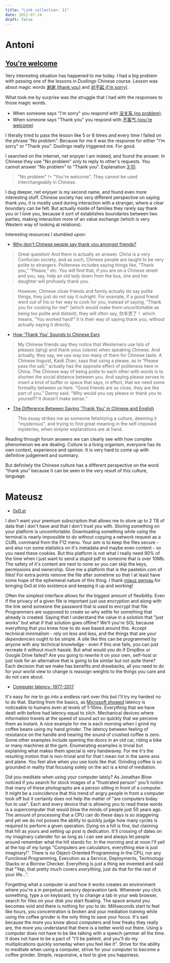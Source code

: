 ```yaml
---
title: "Link collection: 11"
date: 2022-07-14
draft: false
---
```


# Antoni

## [You're welcome](https://www.youtube.com/watch?v=79DijItQXMM)

Very interesting situation has happened to me today. I had a big problem with passing one of the lessons in Duolingo Chinese course. Lesson was about magic words [谢谢 (thank you)](https://www.mdbg.net/chinese/dictionary?page=worddict&wdrst=0&wdqb=thank+you) and [对不起 (I'm sorry)](https://www.mdbg.net/chinese/dictionary?page=worddict&wdrst=0&wdqb=excuse+me). 

What took me by surprise was the struggle that I had with the responses to those magic words. 
- When someone says "I'm sorry" you respond with [没关系 (no problem)](没关系). 
- When someone says "Thank you" you respond with [不客气 (you're welcome)](不客气)

I literally tried to pass the lesson like 5 or 6 times and every time I failed on the phrase "No problem". Because for me it was the response for either "I'm sorry" or "Thank you". Duolingo really triggered me. For good.

I searched on the internet, net enjoyer I am indeed, and found the answer. In Chinese they use "No problem" only to reply to other's requests. You cannot answer "No problem" to "Thank you". Explanation [3:10](https://www.youtube.com/watch?v=M_j7sxxW078).

> "No problem" != "You're welcome". They cannot be used interchangeably in Chinese.

I dug deeper, net enjoyer is my second name, and found even more interesting stuff. Chinese society has very different perspective on saying thank you, it is mostly used during interaction with a stranger, where a clear boundary can be felt. But actually inside of families they rarely say thank you or I love you, because it sort of establishes boundaries between two parties, making interaction more of an value exchange (which is very Western way of looking at relations). 

Interesting resources I stumbled upon:  
- [Why don't Chinese people say thank you amongst friends?](https://www.quora.com/Why-dont-Chinese-people-say-thank-you-amongst-friends)

> Great question! And there is actually an answer. China is a very Confucian society, and as such, Chinese people are taught to be very polite to strangers. Politeness includes saying things like, “Thank you,” ”Please,” etc. You will find that, if you are on a Chinese street and you, say, help an old lady down from the bus, she and her daughter will profusely thank you.

> However, Chinese close friends and family actually do say polite things, they just do not say it outright. For example, if a good friend went out of his or her way to cook for you, instead of saying, “Thank you for cooking for me!” (which would make them unconfortable as being too polite and distant), they will often say, 你辛苦了！ which means, “You worked hard!” It is their way of saying thank you, without actually saying it directly.

- [How 'Thank You' Sounds to Chinese Ears](https://www.theatlantic.com/international/archive/2015/06/thank-you-chinese/395660/)

> My Chinese friends say they notice that Westerners use lots of pleases (qǐng) and thank yous (xiexie) when speaking Chinese. And actually, they say, we use way too many of them for Chinese taste. A Chinese linguist, Kaidi Zhan, says that using a please, as in “Please pass the salt,” actually has the opposite effect of politeness here in China. The Chinese way of being polite to each other with words is to shorten the social distance between you. And saying please serves to insert a kind of buffer or space that says, in effect, that we need some formality between us here. “Good friends are so close, they are like part of you,” Danny said. “Why would you say please or thank you to yourself? It doesn’t make sense.”

- [The Difference Between Saying 'Thank You' in Chinese and English](https://news.ycombinator.com/item?id=9710950)

> This essay strikes me as someone fetishizing a culture, deeming it "mysterious", and trying to find great meaning in the self-imposed mysteries, when simpler explanations are at hand. 

Reading through forum answers we can clearly see with how complex phenomenon we are dealing. Culture is a living organism, everyone has its own context, experience and opinion. It is very hard to come up with definitive judgement and summary. 

But definitely the Chinese culture has a different perspective on the word "thank you" because it can be seen in the very result of this culture, language.

# Mateusz

- [0x0.st](0x0.st)

I don't want your premium subscription that allows me to store up to 2 TB of data that I don't have and that I don't trust you with.
Storing something on your platform is uncomfortable.
Downloading something while using the terminal is nearly impossible to do without copying a network request as a CURL command from the F12 menu.
Your aim is to keep the files secure - and also run some statistics on it's metadata and maybe even content - so you need these cookies.
But this platform is not what I really need 90% of the time when I just want to send a stupid pdf to someone that is over 10Mb.
The safety of it's content are next to none so you can skip the keys, permissions and ownership.
Give me a platform that is the pastebin.com of files!
For extra points remove the file after sometime so that I at least have some hope of the ephemeral nature of this thing.
I thank [miauz genyau](https://movsw.0x0.st/@mia) for bringing 0x0.st into existence and keeping it up and working!

Often the simplest interface allows for the biggest amount of flexibility.
Even if the privacy of a given file is important just use encryption and along with the link send someone the password that is used to encrypt that file.
Programmers are supposed to create so why settle for something that already is created.
Saying that I understand the value in a solution that "just works" but what if that solution goes offline?
We'll you're SOL because everything that you knew how to do was based around this.
Accept technical minimalism - rely on less and less, and the things that are your _dependencies_ ought to be simple.
A site like this can be programmed by anyone with any technical knowledge - even if this one fails, you can just recreate it without much hassle.
But what would you do if DropBox or Google Drive failed?
Are you going to rewrite it on your own, self-host or just look for an alternative that is going to be similar but not quite there?
Each decision that we make has benefits and drawbacks, all you need to do for your world view to change is reassign weights to the things you care and do not care about.

- [Computer latency: 1977-2017](https://danluu.com/input-lag/)

It's easy for me to go into a endless rant over this but I'll try my hardest no to do that.
Starting from the basics, as [Microsoft showed](https://www.youtube.com/watch?v=vOvQCPLkPt4) latency is noticeable to humans even at levels of 1-10ms.
Everything that we have dealt with before had latency equal to zilch.
Mechanical devices where information travels at the speed of sound act so quickly that we perceive them as instant.
A nice example for me is each morning when I grind my coffee beans using my hand grinder.
The latency between feeling of resistance on the handle and hearing the sound of crushed coffee is zero.
Some other examples include opening the doors in an old car, riding a bike or many machines at the gym.
Enumerating examples is trivial but explaining what makes them special is very handwavey.
For me it's the resulting motion that is non-trivial and for that I mean not in the same axis and plane.
You feel alive when you use tools like that.
Grinding coffee is so grounded in reality that focusing solely on the act is a kind of mediation.

Did you meditate when using your computer lately?
As Jonathan Blow noticed if you search for stock images of a "frustrated person" you'll notice that many of these photographs are a person sitting in front of a computer. 
It might be a coincidence that this trend of angry people in front a computer took off but it certainly does not help the matter of "are computers today fun to use".
Each and every device that is allowing you to read these words is a supercomputer that would blow the minds of people just 50 years ago.
The amount of processing that a CPU can do these days is so staggering and yet we do not posses the ability to quickly judge how many cycles is required to perform a given operation.
Dying on a hill is fine, but claiming that hill as yours and setting up post is dedication.
It'll crossing of dates on my imaginary calender for as long as I can see and always let people around remember what the hill stands for.
In the morning and at noon I'll yell at the top of my lungs "Computers are calculators, everything else is just imaginary!".
There is no Object-Oriented Programming in the CPU, nor any Functional Programming, Execution as a Service, Deployments, Technology Stacks or a Borrow Checker.
Everything is just a thing we invented and said that "Yep, that pretty much covers _everything_, just do that for the rest of your life...".

Forgetting what a computer is and how it works creates an environment where you're a in perpetual sensory depravation tank.
Whenever you click something, type a on keyboard, try to change a tab in your web browser, search for files on your disk you start floating.
The space around you becomes void and there is nothing for you to do.
Milliseconds start to feel like hours, you concentration is broken and your mediation training while using the coffee grinder is the only thing to save your focus.
It's sad because the more you know about computers and how freaky they really are, the more you understand that there is a better world out there.
Using a computer does not have to be like talking with a speech-jammer all the time.
It does not have to be a pact of "I'll be patient, and you'll do my multiplications quickly someday when you feel like it".
Strive for the ability to meditate when using a computer, strive for your computer to become a coffee grinder.
Simple, responsive, a tool to give you happiness.
